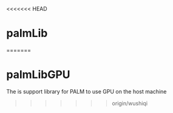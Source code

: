 <<<<<<< HEAD
# palmLib
=======
# palmLibGPU

The is support library for PALM to use GPU on the host machine
>>>>>>> origin/wushiqi
